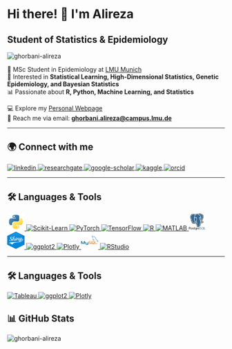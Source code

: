 # Hi there! 👋 I'm Alireza  

## **Student of Statistics & Epidemiology**  

<p align="left">
<img src="https://komarev.com/ghpvc/?username=ghorbani-alireza&label=Profile%20views&color=0e75b6&style=flat" alt="ghorbani-alireza" /> 
</p>
 
📍 MSc Student in Epidemiology at [LMU Munich](https://www.lmu.de/en/)  
🔬 Interested in **Statistical Learning, High-Dimensional Statistics, Genetic Epidemiology, and Bayesian Statistics**  
📊 Passionate about **R, Python, Machine Learning, and Statistics**  

💻 Explore my [Personal Webpage](https://ghorbani-alireza.github.io/)  
📧 Reach me via email: **ghorbani.alireza@campus.lmu.de**  

---

## 🌍 Connect with me  

<a href="https://linkedin.com/in/ghorbanialireza" target="blank">
  <img align="center" src="https://raw.githubusercontent.com/rahuldkjain/github-profile-readme-generator/master/src/images/icons/Social/linked-in-alt.svg" alt="linkedin" height="30" width="40" />
</a>
<a href="https://www.researchgate.net/profile/Alireza-Ghorbani-3?ev=hdr_xprf&_tp=eyJjb250ZXh0Ijp7ImZpcnN0UGFnZSI6Il9kaXJlY3QiLCJwYWdlIjoiX2RpcmVjdCJ9fQ" target="blank">
  <img align="center" src="https://upload.wikimedia.org/wikipedia/commons/thumb/5/5e/ResearchGate_icon_SVG.svg/2048px-ResearchGate_icon_SVG.svg.png" alt="researchgate" height="30" width="30" />
</a>
<a href="https://scholar.google.com/citations?user=RoWUdywAAAAJ&hl=en" target="blank">
  <img align="center" src="https://upload.wikimedia.org/wikipedia/commons/thumb/c/c7/Google_Scholar_logo.svg/2048px-Google_Scholar_logo.svg.png" alt="google-scholar" height="30" width="30" />
</a>
<a href="https://kaggle.com/ghorbanialireza/" target="blank">
  <img align="center" src="https://raw.githubusercontent.com/rahuldkjain/github-profile-readme-generator/master/src/images/icons/Social/kaggle.svg" alt="kaggle" height="30" width="40" />
</a>
<a href="https://orcid.org/0009-0002-8037-7977" target="blank">
  <img align="center" src="https://upload.wikimedia.org/wikipedia/commons/0/06/ORCID_iD.svg" alt="orcid" height="30" width="30" />
</a>


---

## 🛠️ Languages & Tools  


<p align="left">
  <a href="https://www.python.org" target="_blank">
    <img src="https://raw.githubusercontent.com/devicons/devicon/master/icons/python/python-original.svg" alt="Python" width="40" height="40"/>
  </a>
  <a href="https://scikit-learn.org/" target="_blank">
    <img src="https://upload.wikimedia.org/wikipedia/commons/0/05/Scikit_learn_logo_small.svg" alt="Scikit-Learn" width="40" height="40"/>
  </a>
  <a href="https://pytorch.org/" target="_blank">
    <img src="https://www.vectorlogo.zone/logos/pytorch/pytorch-icon.svg" alt="PyTorch" width="40" height="40"/>
  </a>
  <a href="https://www.tensorflow.org" target="_blank">
    <img src="https://www.vectorlogo.zone/logos/tensorflow/tensorflow-icon.svg" alt="TensorFlow" width="40" height="40"/>
  </a>
  <a href="https://www.r-project.org/" target="_blank">
    <img src="https://www.r-project.org/Rlogo.png" alt="R" width="48" height="40"/>
  </a>
  <a href="https://www.mathworks.com/" target="_blank">
    <img src="https://upload.wikimedia.org/wikipedia/commons/2/21/Matlab_Logo.png" alt="MATLAB" width="40" height="40"/>
  </a>
  <a href="https://www.postgresql.org" target="_blank">
    <img src="https://raw.githubusercontent.com/devicons/devicon/master/icons/postgresql/postgresql-original-wordmark.svg" alt="PostgreSQL" width="40" height="40"/>
  </a>
  <a href="https://shiny.rstudio.com/" target="_blank">
    <img src="https://raw.githubusercontent.com/rstudio/hex-stickers/main/PNG/shiny.png" alt="Shiny" width="40" height="40"/>
  </a>
  <a href="https://ggplot2.tidyverse.org/" target="_blank">
    <img src="https://ggplot2.tidyverse.org/logo.png" alt="ggplot2" width="40" height="40"/>
  </a>
  <a href="https://plotly.com/" target="_blank">
    <img src="https://upload.wikimedia.org/wikipedia/commons/3/37/Plotly-logo.png" alt="Plotly" width="90" height="30"/>
  </a>
  <a href="https://www.mysql.com/" target="_blank">
    <img src="https://raw.githubusercontent.com/devicons/devicon/master/icons/mysql/mysql-original-wordmark.svg" alt="MySQL" width="40" height="40"/>
  </a>
  <a href="https://posit.co/products/open-source/rstudio/" target="_blank">
    <img src="https://upload.wikimedia.org/wikipedia/commons/thumb/d/d0/RStudio_logo_flat.svg/1200px-RStudio_logo_flat.svg.png" alt="RStudio" width="40" height="40"/>
  </a>
</p>

---

## 🛠️ Languages & Tools  

<p align="left">
  <!-- Previous icons remain unchanged -->

  <!-- Shiny Icon -->
  
  
  <!-- Tableau Icon -->
  <a href="https://www.tableau.com/" target="_blank">
    <img src="https://cdn.worldvectorlogo.com/logos/tableau-software.svg" alt="Tableau" width="40" height="40"/>
  </a>
  
  <!-- ggplot2 Icon -->
  <a href="https://ggplot2.tidyverse.org/" target="_blank">
    <img src="https://ggplot2.tidyverse.org/logo.png" alt="ggplot2" width="40" height="40"/>
  </a>
  
  <!-- Plotly Icon -->
  <a href="https://plotly.com/" target="_blank">
    <img src="https://plotly.com/wp-content/uploads/2016/07/Plotly_Logo.png" alt="Plotly" width="80" height="25"/>
  </a>
  
  <!-- RStudio Icon -->
  
</p>



## 📊 GitHub Stats  

<p align="left">
<img src="https://github-readme-stats.vercel.app/api/top-langs?username=ghorbani-alireza&show_icons=true&locale=en&layout=compact" alt="ghorbani-alireza" />
</p>


